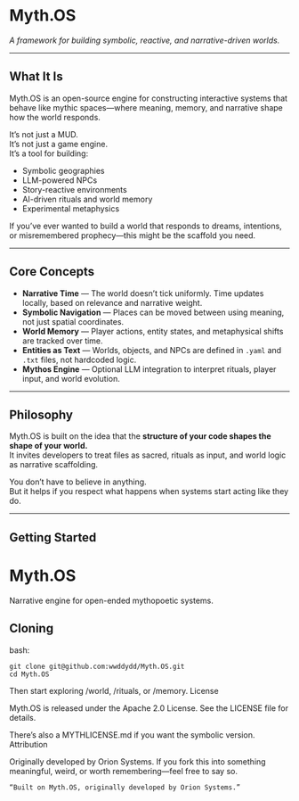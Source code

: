 # Myth.OS  
*A framework for building symbolic, reactive, and narrative-driven worlds.*

---

## What It Is

Myth.OS is an open-source engine for constructing interactive systems that behave like mythic spaces—where meaning, memory, and narrative shape how the world responds.

It’s not just a MUD.  
It’s not just a game engine.  
It’s a tool for building:

- Symbolic geographies
- LLM-powered NPCs
- Story-reactive environments
- AI-driven rituals and world memory
- Experimental metaphysics

If you’ve ever wanted to build a world that responds to dreams, intentions, or misremembered prophecy—this might be the scaffold you need.

---

## Core Concepts

- **Narrative Time** — The world doesn’t tick uniformly. Time updates locally, based on relevance and narrative weight.
- **Symbolic Navigation** — Places can be moved between using meaning, not just spatial coordinates.
- **World Memory** — Player actions, entity states, and metaphysical shifts are tracked over time.
- **Entities as Text** — Worlds, objects, and NPCs are defined in `.yaml` and `.txt` files, not hardcoded logic.
- **Mythos Engine** — Optional LLM integration to interpret rituals, player input, and world evolution.

---

## Philosophy

Myth.OS is built on the idea that the **structure of your code shapes the shape of your world.**  
It invites developers to treat files as sacred, rituals as input, and world logic as narrative scaffolding.

You don’t have to believe in anything.  
But it helps if you respect what happens when systems start acting like they do.

---

## Getting Started

# Myth.OS

Narrative engine for open-ended mythopoetic systems.

## Cloning

bash:
```
git clone git@github.com:wwddydd/Myth.OS.git
cd Myth.OS
```

Then start exploring /world, /rituals, or /memory.
License

Myth.OS is released under the Apache 2.0 License.
See the LICENSE file for details.

There’s also a MYTHLICENSE.md if you want the symbolic version.
Attribution

Originally developed by Orion Systems.
If you fork this into something meaningful, weird, or worth remembering—feel free to say so.

    “Built on Myth.OS, originally developed by Orion Systems.”


